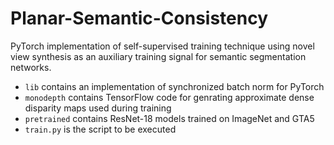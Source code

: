 # Planar-Semantic-Consistency

PyTorch implementation of self-supervised training technique using novel view synthesis as an auxiliary training signal for semantic segmentation networks.

* `lib` contains an implementation of synchronized batch norm for PyTorch
* `monodepth` contains TensorFlow code for genrating approximate dense disparity maps used during training
* `pretrained` contains ResNet-18 models trained on ImageNet and GTA5
* `train.py` is the script to be executed 
